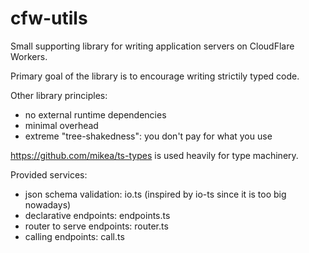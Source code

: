 # cfw-utils

Small supporting library for writing application servers on CloudFlare Workers. 

Primary goal of the library is to encourage writing strictily typed code.

Other library principles:

- no external runtime dependencies
- minimal overhead
- extreme "tree-shakedness": you don't pay for what you use

https://github.com/mikea/ts-types is used heavily for type machinery.

Provided services:

- json schema validation: io.ts (inspired by io-ts since it is too big nowadays)
- declarative endpoints: endpoints.ts
- router to serve endpoints: router.ts
- calling endpoints: call.ts
